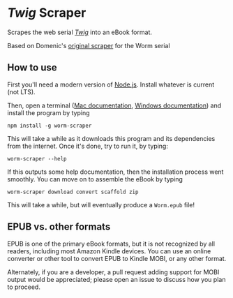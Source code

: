 # _Twig_ Scraper

Scrapes the web serial [_Twig_](https://twigserial.wordpress.com/) into an eBook format.

Based on Domenic's [original scraper](https://github.com/domenic/worm-scraper) for the Worm serial

## How to use

First you'll need a modern version of [Node.js](https://nodejs.org/en/). Install whatever is current (not LTS).

Then, open a terminal ([Mac documentation](http://blog.teamtreehouse.com/introduction-to-the-mac-os-x-command-line), [Windows documentation](http://www.howtogeek.com/235101/10-ways-to-open-the-command-prompt-in-windows-10/)) and install the program by typing

```
npm install -g worm-scraper
```

This will take a while as it downloads this program and its dependencies from the internet. Once it's done, try to run it, by typing:

```
worm-scraper --help
```

If this outputs some help documentation, then the installation process went smoothly. You can move on to assemble the eBook by typing

```
worm-scraper download convert scaffold zip
```

This will take a while, but will eventually produce a `Worm.epub` file!

## EPUB vs. other formats

EPUB is one of the primary eBook formats, but it is not recognized by all readers, including most Amazon Kindle devices. You can use an online converter or other tool to convert EPUB to Kindle MOBI, or any other format.

Alternately, if you are a developer, a pull request adding support for MOBI output would be appreciated; please open an issue to discuss how you plan to proceed.

